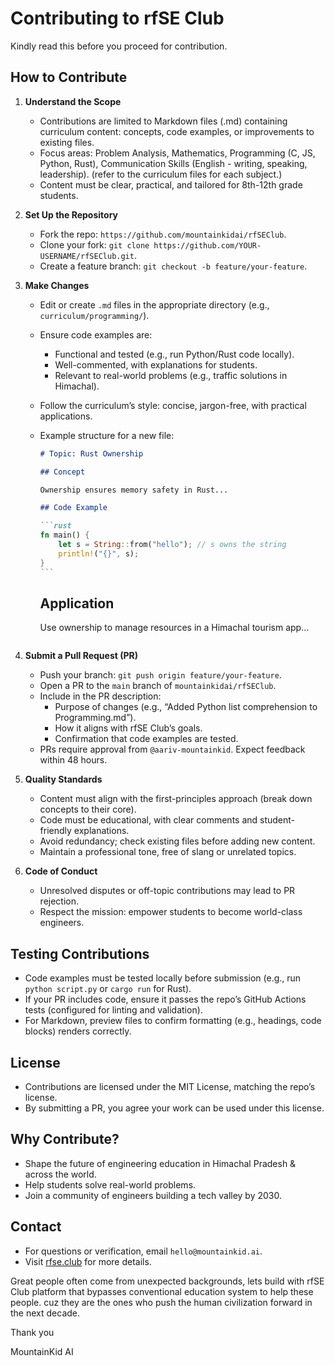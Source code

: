# Contributing to rfSE Club

Kindly read this before you proceed for contribution.

## How to Contribute

1. **Understand the Scope**

   - Contributions are limited to Markdown files (.md) containing curriculum content: concepts, code examples, or improvements to existing files.
   - Focus areas: Problem Analysis, Mathematics, Programming (C, JS, Python, Rust), Communication Skills (English - writing, speaking, leadership). (refer to the curriculum files for each subject.)
   - Content must be clear, practical, and tailored for 8th-12th grade students.

2. **Set Up the Repository**

   - Fork the repo: `https://github.com/mountainkidai/rfSEClub`.
   - Clone your fork: `git clone https://github.com/YOUR-USERNAME/rfSEClub.git`.
   - Create a feature branch: `git checkout -b feature/your-feature`.

3. **Make Changes**

   - Edit or create `.md` files in the appropriate directory (e.g., `curriculum/programming/`).
   - Ensure code examples are:
     - Functional and tested (e.g., run Python/Rust code locally).
     - Well-commented, with explanations for students.
     - Relevant to real-world problems (e.g., traffic solutions in Himachal).
   - Follow the curriculum’s style: concise, jargon-free, with practical applications.
   - Example structure for a new file:

     ````markdown
     # Topic: Rust Ownership

     ## Concept

     Ownership ensures memory safety in Rust...

     ## Code Example

     ```rust
     fn main() {
         let s = String::from("hello"); // s owns the string
         println!("{}", s);
     }
     ```
     ````

     ## Application

     Use ownership to manage resources in a Himachal tourism app...

     ```rust

     ```

4. **Submit a Pull Request (PR)**

   - Push your branch: `git push origin feature/your-feature`.
   - Open a PR to the `main` branch of `mountainkidai/rfSEClub`.
   - Include in the PR description:
     - Purpose of changes (e.g., “Added Python list comprehension to Programming.md”).
     - How it aligns with rfSE Club’s goals.
     - Confirmation that code examples are tested.
   - PRs require approval from `@aariv-mountainkid`. Expect feedback within 48 hours.

5. **Quality Standards**

   - Content must align with the first-principles approach (break down concepts to their core).
   - Code must be educational, with clear comments and student-friendly explanations.
   - Avoid redundancy; check existing files before adding new content.
   - Maintain a professional tone, free of slang or unrelated topics.

6. **Code of Conduct**
   - Unresolved disputes or off-topic contributions may lead to PR rejection.
   - Respect the mission: empower students to become world-class engineers.

## Testing Contributions

- Code examples must be tested locally before submission (e.g., run `python script.py` or `cargo run` for Rust).
- If your PR includes code, ensure it passes the repo’s GitHub Actions tests (configured for linting and validation).
- For Markdown, preview files to confirm formatting (e.g., headings, code blocks) renders correctly.

## License

- Contributions are licensed under the MIT License, matching the repo’s license.
- By submitting a PR, you agree your work can be used under this license.

## Why Contribute?

- Shape the future of engineering education in Himachal Pradesh & across the world.
- Help students solve real-world problems.
- Join a community of engineers building a tech valley by 2030.

## Contact

- For questions or verification, email `hello@mountainkid.ai`.
- Visit [rfse.club](https://www.rfse.club) for more details.

Great people often come from unexpected backgrounds, lets build with rfSE Club platform that bypasses conventional education system to help these people. cuz they are the ones who push the human civilization forward in the next decade.

Thank you

MountainKid AI
